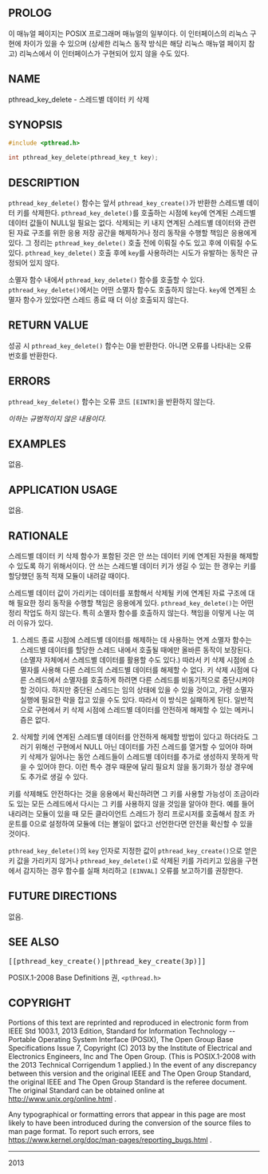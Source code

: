 ## PROLOG

이 매뉴얼 페이지는 POSIX 프로그래머 매뉴얼의 일부이다. 이 인터페이스의 리눅스 구현에 차이가 있을 수 있으며 (상세한 리눅스 동작 방식은 해당 리눅스 매뉴얼 페이지 참고) 리눅스에서 이 인터페이스가 구현되어 있지 않을 수도 있다.

## NAME

pthread_key_delete - 스레드별 데이터 키 삭제

## SYNOPSIS

```c
#include <pthread.h>

int pthread_key_delete(pthread_key_t key);
```

## DESCRIPTION

`pthread_key_delete()` 함수는 앞서 `pthread_key_create()`가 반환한 스레드별 데이터 키를 삭제한다. `pthread_key_delete()`를 호출하는 시점에 `key`에 연계된 스레드별 데이터 값들이 NULL일 필요는 없다. 삭제되는 키 내지 연계된 스레드별 데이터와 관련된 자료 구조를 위한 응용 저장 공간을 해제하거나 정리 동작을 수행할 책임은 응용에게 있다. 그 정리는 `pthread_key_delete()` 호출 전에 이뤄질 수도 있고 후에 이뤄질 수도 있다. `pthread_key_delete()` 호출 후에 `key`를 사용하려는 시도가 유발하는 동작은 규정되어 있지 않다.

소멸자 함수 내에서 `pthread_key_delete()` 함수를 호출할 수 있다. `pthread_key_delete()`에서는 어떤 소멸자 함수도 호출하지 않는다. `key`에 연계된 소멸자 함수가 있었다면 스레드 종료 때 더 이상 호출되지 않는다.

## RETURN VALUE

성공 시 `pthread_key_delete()` 함수는 0을 반환한다. 아니면 오류를 나타내는 오류 번호를 반환한다.

## ERRORS

`pthread_key_delete()` 함수는 오류 코드 `[EINTR]`을 반환하지 않는다.

<em>이하는 규범적이지 않은 내용이다.</em>

## EXAMPLES

없음.

## APPLICATION USAGE

없음.

## RATIONALE

스레드별 데이터 키 삭제 함수가 포함된 것은 안 쓰는 데이터 키에 연계된 자원을 해제할 수 있도록 하기 위해서이다. 안 쓰는 스레드별 데이터 키가 생길 수 있는 한 경우는 키를 할당했던 동적 적재 모듈이 내려갈 때이다.

스레드별 데이터 값이 가리키는 데이터를 포함해서 삭제될 키에 연계된 자료 구조에 대해 필요한 정리 동작을 수행할 책임은 응용에게 있다. `pthread_key_delete()`는 어떤 정리 작업도 하지 않는다. 특히 소멸자 함수를 호출하지 않는다. 책임을 이렇게 나눈 여러 이유가 있다.

1. 스레드 종료 시점에 스레드별 데이터를 해제하는 데 사용하는 연계 소멸자 함수는 스레드별 데이터를 할당한 스레드 내에서 호출될 때에만 올바른 동작이 보장된다. (소멸자 자체에서 스레드별 데이터를 활용할 수도 있다.) 따라서 키 삭제 시점에 소멸자를 사용해 다른 스레드의 스레드별 데이터를 해제할 수 없다. 키 삭제 시점에 다른 스레드에서 소멸자를 호출하게 하려면 다른 스레드를 비동기적으로 중단시켜야 할 것이다. 하지만 중단된 스레드는 임의 상태에 있을 수 있을 것이고, 가령 소멸자 실행에 필요한 락을 잡고 있을 수도 있다. 따라서 이 방식은 실패하게 된다. 일반적으로 구현에서 키 삭제 시점에 스레드별 데이터를 안전하게 해제할 수 있는 메커니즘은 없다.

2. 삭제할 키에 연계된 스레드별 데이터를 안전하게 해제할 방법이 있다고 하더라도 그러기 위해선 구현에서 NULL 아닌 데이터를 가진 스레드를 열거할 수 있어야 하며 키 삭제가 일어나는 동안 스레드들이 스레드별 데이터를 추가로 생성하지 못하게 막을 수 있어야 한다. 이런 특수 경우 때문에 달리 필요치 않을 동기화가 정상 경우에도 추가로 생길 수 있다.

키를 삭제해도 안전하다는 것을 응용에서 확신하려면 그 키를 사용할 가능성이 조금이라도 있는 모든 스레드에서 다시는 그 키를 사용하지 않을 것임을 알아야 한다. 예를 들어 내리려는 모듈이 있을 때 모든 클라이언트 스레드가 정리 프로시저를 호출해서 참조 카운트를 0으로 설정하여 모듈에 더는 볼일이 없다고 선언한다면 안전을 확신할 수 있을 것이다.

`pthread_key_delete()`의 `key` 인자로 지정한 값이 `pthread_key_create()`으로 얻은 키 값을 가리키지 않거나 `pthread_key_delete()`로 삭제된 키를 가리키고 있음을 구현에서 감지하는 경우 함수를 실패 처리하고 `[EINVAL]` 오류를 보고하기를 권장한다.

## FUTURE DIRECTIONS

없음.

## SEE ALSO

<tt>[[pthread_key_create()|pthread_key_create(3p)]]</tt>

POSIX.1-2008 Base Definitions 권, `<pthread.h>`

## COPYRIGHT

Portions of this text are reprinted and reproduced in electronic form from IEEE Std 1003.1, 2013 Edition, Standard for Information Technology -- Portable Operating System Interface (POSIX), The Open Group Base Specifications Issue 7, Copyright (C) 2013 by the Institute of Electrical and Electronics Engineers, Inc and The Open Group. (This is POSIX.1-2008 with the 2013 Technical Corrigendum 1 applied.) In the event of any discrepancy between this version and the original IEEE and The Open Group Standard, the original IEEE and The Open Group Standard is the referee document. The original Standard can be obtained online at http://www.unix.org/online.html .

Any typographical or formatting errors that appear in this page are most likely to have been introduced during the conversion of the source files to man page format. To report such errors, see https://www.kernel.org/doc/man-pages/reporting_bugs.html .

----

2013
